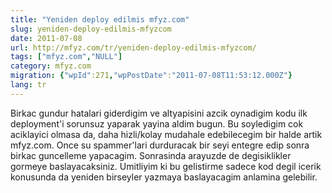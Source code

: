 ```yaml
---
title: "Yeniden deploy edilmis mfyz.com"
slug: yeniden-deploy-edilmis-mfyzcom
date: 2011-07-08
url: http://mfyz.com/tr/yeniden-deploy-edilmis-mfyzcom/
tags: ["mfyz.com","NULL"]
category: mfyz.com
migration: {"wpId":271,"wpPostDate":"2011-07-08T11:53:12.000Z"}
lang: tr
---
```


Birkac gundur hatalari giderdigim ve altyapisini azcik oynadigim kodu ilk deployment'i sorunsuz yaparak yayina aldim bugun. Bu soyledigim cok aciklayici olmasa da, daha hizli/kolay mudahale edebilecegim bir halde artik mfyz.com. Once su spammer'lari durduracak bir seyi entegre edip sonra birkac guncelleme yapacagim. Sonrasinda arayuzde de degisiklikler gormeye baslayacaksiniz. Umitliyim ki bu gelistirme sadece kod degil icerik konusunda da yeniden birseyler yazmaya baslayacagim anlamina gelebilir.